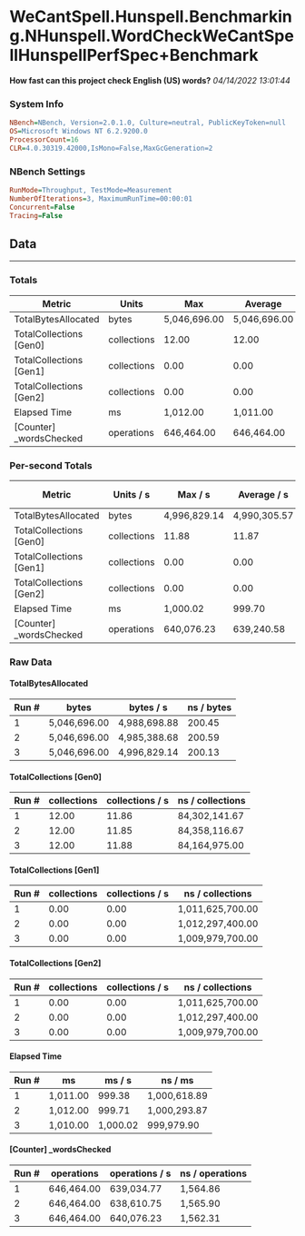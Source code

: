 ﻿# WeCantSpell.Hunspell.Benchmarking.NHunspell.WordCheckWeCantSpellHunspellPerfSpec+Benchmark
__How fast can this project check English (US) words?__
_04/14/2022 13:01:44_
### System Info
```ini
NBench=NBench, Version=2.0.1.0, Culture=neutral, PublicKeyToken=null
OS=Microsoft Windows NT 6.2.9200.0
ProcessorCount=16
CLR=4.0.30319.42000,IsMono=False,MaxGcGeneration=2
```

### NBench Settings
```ini
RunMode=Throughput, TestMode=Measurement
NumberOfIterations=3, MaximumRunTime=00:00:01
Concurrent=False
Tracing=False
```

## Data
-------------------

### Totals
|          Metric |           Units |             Max |         Average |             Min |          StdDev |
|---------------- |---------------- |---------------- |---------------- |---------------- |---------------- |
|TotalBytesAllocated |           bytes |    5,046,696.00 |    5,046,696.00 |    5,046,696.00 |            0.00 |
|TotalCollections [Gen0] |     collections |           12.00 |           12.00 |           12.00 |            0.00 |
|TotalCollections [Gen1] |     collections |            0.00 |            0.00 |            0.00 |            0.00 |
|TotalCollections [Gen2] |     collections |            0.00 |            0.00 |            0.00 |            0.00 |
|    Elapsed Time |              ms |        1,012.00 |        1,011.00 |        1,010.00 |            1.00 |
|[Counter] _wordsChecked |      operations |      646,464.00 |      646,464.00 |      646,464.00 |            0.00 |

### Per-second Totals
|          Metric |       Units / s |         Max / s |     Average / s |         Min / s |      StdDev / s |
|---------------- |---------------- |---------------- |---------------- |---------------- |---------------- |
|TotalBytesAllocated |           bytes |    4,996,829.14 |    4,990,305.57 |    4,985,388.68 |        5,887.03 |
|TotalCollections [Gen0] |     collections |           11.88 |           11.87 |           11.85 |            0.01 |
|TotalCollections [Gen1] |     collections |            0.00 |            0.00 |            0.00 |            0.00 |
|TotalCollections [Gen2] |     collections |            0.00 |            0.00 |            0.00 |            0.00 |
|    Elapsed Time |              ms |        1,000.02 |          999.70 |          999.38 |            0.32 |
|[Counter] _wordsChecked |      operations |      640,076.23 |      639,240.58 |      638,610.75 |          754.11 |

### Raw Data
#### TotalBytesAllocated
|           Run # |           bytes |       bytes / s |      ns / bytes |
|---------------- |---------------- |---------------- |---------------- |
|               1 |    5,046,696.00 |    4,988,698.88 |          200.45 |
|               2 |    5,046,696.00 |    4,985,388.68 |          200.59 |
|               3 |    5,046,696.00 |    4,996,829.14 |          200.13 |

#### TotalCollections [Gen0]
|           Run # |     collections | collections / s |ns / collections |
|---------------- |---------------- |---------------- |---------------- |
|               1 |           12.00 |           11.86 |   84,302,141.67 |
|               2 |           12.00 |           11.85 |   84,358,116.67 |
|               3 |           12.00 |           11.88 |   84,164,975.00 |

#### TotalCollections [Gen1]
|           Run # |     collections | collections / s |ns / collections |
|---------------- |---------------- |---------------- |---------------- |
|               1 |            0.00 |            0.00 |1,011,625,700.00 |
|               2 |            0.00 |            0.00 |1,012,297,400.00 |
|               3 |            0.00 |            0.00 |1,009,979,700.00 |

#### TotalCollections [Gen2]
|           Run # |     collections | collections / s |ns / collections |
|---------------- |---------------- |---------------- |---------------- |
|               1 |            0.00 |            0.00 |1,011,625,700.00 |
|               2 |            0.00 |            0.00 |1,012,297,400.00 |
|               3 |            0.00 |            0.00 |1,009,979,700.00 |

#### Elapsed Time
|           Run # |              ms |          ms / s |         ns / ms |
|---------------- |---------------- |---------------- |---------------- |
|               1 |        1,011.00 |          999.38 |    1,000,618.89 |
|               2 |        1,012.00 |          999.71 |    1,000,293.87 |
|               3 |        1,010.00 |        1,000.02 |      999,979.90 |

#### [Counter] _wordsChecked
|           Run # |      operations |  operations / s | ns / operations |
|---------------- |---------------- |---------------- |---------------- |
|               1 |      646,464.00 |      639,034.77 |        1,564.86 |
|               2 |      646,464.00 |      638,610.75 |        1,565.90 |
|               3 |      646,464.00 |      640,076.23 |        1,562.31 |



